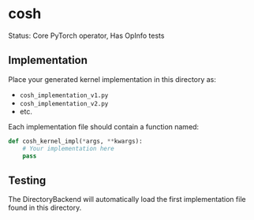 # cosh

Status: Core PyTorch operator, Has OpInfo tests

## Implementation

Place your generated kernel implementation in this directory as:
- `cosh_implementation_v1.py`
- `cosh_implementation_v2.py`
- etc.

Each implementation file should contain a function named:
```python
def cosh_kernel_impl(*args, **kwargs):
    # Your implementation here
    pass
```

## Testing

The DirectoryBackend will automatically load the first implementation file found in this directory.
